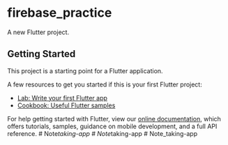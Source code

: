 # firebase_practice

A new Flutter project.

## Getting Started

This project is a starting point for a Flutter application.

A few resources to get you started if this is your first Flutter project:

- [Lab: Write your first Flutter app](https://flutter.dev/docs/get-started/codelab)
- [Cookbook: Useful Flutter samples](https://flutter.dev/docs/cookbook)

For help getting started with Flutter, view our
[online documentation](https://flutter.dev/docs), which offers tutorials,
samples, guidance on mobile development, and a full API reference.
#   N o t e _ t a k i n g - a p p  
 #   N o t e _ t a k i n g - a p p  
 #   N o t e _ t a k i n g - a p p  
 
